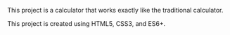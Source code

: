 <!-- About -->

This project is a calculator that works exactly like the traditional calculator.

<!-- Tools -->

This project is created using HTML5, CSS3, and ES6+.

